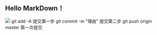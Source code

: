 ## Hello MarkDown！
![](https://qgt-style.oss-cn-hangzhou.aliyuncs.com/newcoursep4/g1/g1-2-2/tenor.gif)
git add -A 提交第一步
git commit -m "理由" 提交第二步
git push origin master 第一次提交
